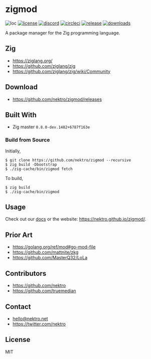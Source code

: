 # zigmod
![loc](https://sloc.xyz/github/nektro/zigmod)
[![license](https://img.shields.io/github/license/nektro/zigmod.svg)](https://github.com/nektro/zigmod/blob/master/LICENSE)
[![discord](https://img.shields.io/discord/551971034593755159.svg?logo=discord)](https://discord.gg/P6Y4zQC)
[![circleci](https://circleci.com/gh/nektro/zigmod.svg?style=svg)](https://circleci.com/gh/nektro/zigmod)
[![release](https://img.shields.io/github/v/release/nektro/zigmod)](https://github.com/nektro/zigmod/releases/latest)
[![downloads](https://img.shields.io/github/downloads/nektro/zigmod/total.svg)](https://github.com/nektro/zigmod/releases)

A package manager for the Zig programming language.

## Zig
- https://ziglang.org/
- https://github.com/ziglang/zig
- https://github.com/ziglang/zig/wiki/Community

## Download
- https://github.com/nektro/zigmod/releases

## Built With
- Zig master `0.8.0-dev.1482+6787f163e`

### Build from Source
Initially,
```
$ git clone https://github.com/nektro/zigmod --recursive
$ zig build -Dbootstrap
$ ./zig-cache/bin/zigmod fetch
```

To build,
```
$ zig build
$ ./zig-cache/bin/zigmod
```

## Usage
Check out our [docs](docs/) or the website: https://nektro.github.io/zigmod/.

## Prior Art
- https://golang.org/ref/mod#go-mod-file
- https://github.com/mattnite/zkg
- https://github.com/MasterQ32/LoLa

## Contributors
- https://github.com/nektro
- https://github.com/truemedian

## Contact
- hello@nektro.net
- https://twitter.com/nektro

## License
MIT
